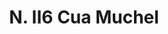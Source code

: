 ---
title: "* N. II6 Cua Muchel"
permalink: "/edition/plant116/"
plant-name: "* N. II6 Cua Muchel"
plant-number: "116"
plant-xml: "/assets/xml/plant116.xml"
plant-img1: "/assets/img/plant116_verso.jpg"
plant-img2: "/assets/img/plant116.jpg"
plant-title: "* N. II6 Cua Muchel"
plant-wfo-link: ""
plant-kew-link: ""
plant-taxon-content: ""
layout: single-xml
---